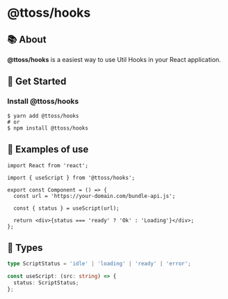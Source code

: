 # @ttoss/hooks

## 📚 About

<strong> @ttoss/hooks</strong> is a easiest way to use Util Hooks in your React application.

## 🚀 Get Started

### Install @ttoss/hooks

```shell
$ yarn add @ttoss/hooks
# or
$ npm install @ttoss/hooks
```

## 📄 Examples of use

```tsx
import React from 'react';

import { useScript } from '@ttoss/hooks';

export const Component = () => {
  const url = 'https://your-domain.com/bundle-api.js';

  const { status } = useScript(url);

  return <div>{status === 'ready' ? 'Ok' : 'Loading'}</div>;
};
```

## 📘 Types

```ts
type ScriptStatus = 'idle' | 'loading' | 'ready' | 'error';

const useScript: (src: string) => {
  status: ScriptStatus;
};
```
